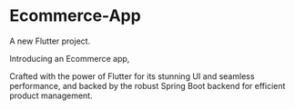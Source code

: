 # Ecommerce-App

A new Flutter project.

Introducing an Ecommerce app,

Crafted with the power of Flutter for its stunning UI and seamless performance, and backed by the robust Spring Boot backend for efficient product management.

